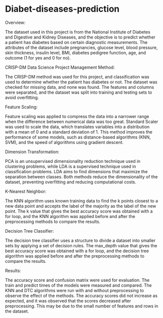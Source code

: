 # Diabet-diseases-prediction
Overview:

The dataset used in this project is from the National Institute of Diabetes and Digestive and Kidney Diseases, and the objective is to predict whether a patient has diabetes based on certain diagnostic measurements. The attributes of the dataset include pregnancies, glucose level, blood pressure, skin thickness, insulin level, BMI, diabetes pedigree function, age, and outcome (1 for yes and 0 for no).

CRISP-DM Data Science Project Management Method:

The CRISP-DM method was used for this project, and classification was used to determine whether the patient has diabetes or not. The dataset was checked for missing data, and none was found. The features and columns were separated, and the dataset was split into training and testing sets to avoid overfitting.

Feature Scaling:

Feature scaling was applied to compress the data into a narrower range when the difference between numerical data was too great. Standard Scaler was used to scale the data, which translates variables into a distribution with a mean of 0 and a standard deviation of 1. This method improves the performance of some models, such as distance-based algorithms (KNN, SVM), and the speed of algorithms using gradient descent.

Dimension Transformation:

PCA is an unsupervised dimensionality reduction technique used in clustering problems, while LDA is a supervised technique used in classification problems. LDA aims to find dimensions that maximize the separation between classes. Both methods reduce the dimensionality of the dataset, preventing overfitting and reducing computational costs.

K-Nearest Neighbor:

The KNN algorithm uses known training data to find the k points closest to a new data point and accepts the label of the majority as the label of the new point. The k value that gives the best accuracy score was obtained with a for loop, and the KNN algorithm was applied before and after the preprocessing methods to compare the results.

Decision Tree Classifier:

The decision tree classifier uses a structure to divide a dataset into smaller sets by applying a set of decision rules. The max_depth value that gives the best accuracy score was obtained with a for loop, and the decision tree algorithm was applied before and after the preprocessing methods to compare the results.


Results:

The accuracy score and confusion matrix were used for evaluation. The train and predict times of the models were measured and compared. The KNN and DTC algorithms were run with and without preprocessing to observe the effect of the methods. The accuracy scores did not increase as expected, and it was observed that the scores decreased after preprocessing. This may be due to the small number of features and rows in the dataset. 


















